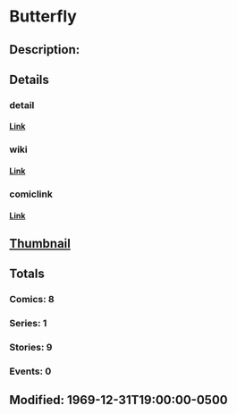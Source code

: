 # Butterfly
## Description: 
## Details
### detail
#### [Link](http://marvel.com/characters/370/butterfly?utm_campaign=apiRef&utm_source=225578a89fc76f3d20fbffda5d17a88d)
### wiki
#### [Link](http://marvel.com/universe/Miller%2C_Layla?utm_campaign=apiRef&utm_source=225578a89fc76f3d20fbffda5d17a88d)
### comiclink
#### [Link](http://marvel.com/comics/characters/1011101/butterfly?utm_campaign=apiRef&utm_source=225578a89fc76f3d20fbffda5d17a88d)
## [Thumbnail](http://i.annihil.us/u/prod/marvel/i/mg/8/00/4c0030b5dbc50.jpg)
## Totals
### Comics: 8
### Series: 1
### Stories: 9
### Events: 0
## Modified: 1969-12-31T19:00:00-0500